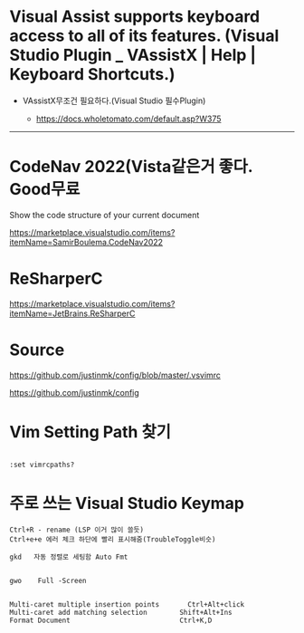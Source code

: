 # Visual Assist supports keyboard access to all of its features. (Visual Studio Plugin _ VAssistX | Help | Keyboard Shortcuts.)

- VAssistX무조건 필요하다.(Visual Studio 필수Plugin)

  - https://docs.wholetomato.com/default.asp?W375

<hr>

# CodeNav 2022(Vista같은거 좋다. Good무료

Show the code structure of your current document

https://marketplace.visualstudio.com/items?itemName=SamirBoulema.CodeNav2022

# ReSharperC

https://marketplace.visualstudio.com/items?itemName=JetBrains.ReSharperC

# Source

https://github.com/justinmk/config/blob/master/.vsvimrc


https://github.com/justinmk/config

# Vim Setting Path 찾기

```

:set vimrcpaths?

```

# 주로 쓰는 Visual Studio Keymap

```
Ctrl+R - rename (LSP 이거 많이 쓸듯)
Ctrl+e+e 에러 체크 하단에 빨리 표시해줌(TroubleToggle비슷)

gkd   자동 정렬로 세팅함 Auto Fmt


gwo    Full -Screen

```


```

Multi-caret multiple insertion points	    Ctrl+Alt+click
Multi-caret add matching selection	      Shift+Alt+Ins
Format Document	                          Ctrl+K,D  

```
